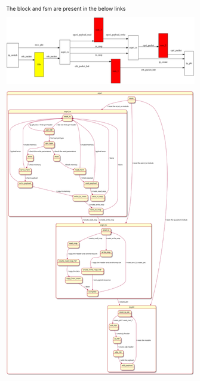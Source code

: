 
The block and fsm are present in the below links

![block diagram](./fsm_block/ecpri_block_2.svg)

![fsm](./fsm_block/ecpri_fsm_1.svg)
